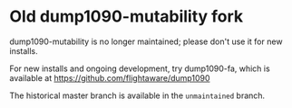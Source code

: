 # Old dump1090-mutability fork

dump1090-mutability is no longer maintained; please don't use it for new installs.

For new installs and ongoing development, try dump1090-fa, which is available at https://github.com/flightaware/dump1090

The historical master branch is available in the `unmaintained` branch.

